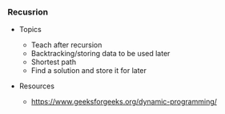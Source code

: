 ### Recusrion

- Topics
	- Teach after recursion
    - Backtracking/storing data to be used later
    - Shortest path
    - Find a solution and store it for later

- Resources
	- https://www.geeksforgeeks.org/dynamic-programming/